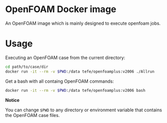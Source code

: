 # OpenFOAM Docker image

An OpenFOAM image which is mainly designed to execute openfoam jobs.

# Usage

Executing an OpenFOAM case from the current directory:
```bash
cd path/to/case/dir
docker run -it --rm -v $PWD:/data tefe/openfoamplus:v2006 ./Allrun   
```

Get a bash with all containg OpenFOAM commands:
```bash
docker run -it --rm -v $PWD:/data tefe/openfoamplus:v2006 bash    
```

**Notice**

You can change ```$PWD``` to any directory or environment variable that contains the OpenFOAM case files.

